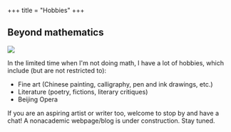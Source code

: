+++
title = "Hobbies"
+++

## Beyond mathematics

![](/drawing.png)

In the limited time when I'm not doing math, I have a lot of hobbies, which include (but are not restricted to):

+ Fine art (Chinese painting, calligraphy, pen and ink drawings, etc.)
+ Literature (poetry, fictions, literary critiques)
+ Beijing Opera 

If you are an aspiring artist or writer too, welcome to stop by and have a chat! A nonacademic webpage/blog is under construction. Stay tuned.
